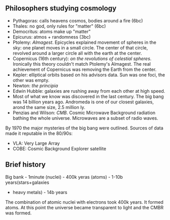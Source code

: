 ## Philosophers studying cosmology

* Pythagoras: calls heavens cosmos, bodies around a fire (6bc)
* Thales: no god, only rules for "matter" (6bc)
* Democritus: atoms make up "matter"
* Epicurus: atmos + randomness (3bc)
* Ptolemy: _Almagest_.
  Epicycles explained movement of spheres in the sky: one planet moves in a 
  small circle. The center of that circle, revolved around a larger circle all 
  with the earth at the center. 
* Copernicus (16th century): _on the revolutions of celestial spheres_.
  Ironically this theory couldn't match Ptolemy's Almagest. The real achievement
  of Copernicus was removing the Earth from the center. 
* Kepler: elliptical orbits based on his advisors data. Sun was one foci, the
  other was empty. 
* Newton: _the principia_
* Edwin Hubble: galaxies are rushing away from each other at high speed. 
* Most of what we know was discovered in the last century. The big bang was
  14 billion years ago. Andromeda is one of our closest galaxies, arond the 
  same size, 2.5 million ly.
* Penzias and Wilson: _CMB_. 
  Cosmic Microwave Background radiation bathing the whole universe. Microwaves 
  are a subset of radio waves. 

By 1970 the major mysteries of the big bang were outlined. 
Sources of data made it reputable in the 80/90s: 
* VLA: Very Large Array
* COBE: Cosmic Background Explorer satellite

## Brief history

Big bank - 1minute (nuclei) - 400k yeras (atoms) - 1-10b years(stars+galaxies
- heavy metals) - 14b years

The combination of atomic nuclei with electrons took 400k years. It formed
atoms. At this point the universe became transparent to light and the CMBR was
formed. 


